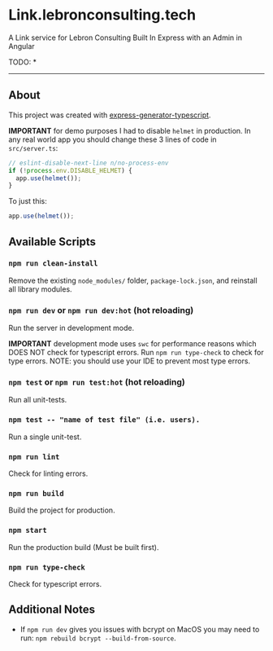 # Link.lebronconsulting.tech

A Link service for Lebron Consulting Built In Express with an Admin in Angular

TODO:
*  


______________________________________________

## About

This project was created with [express-generator-typescript](https://github.com/seanpmaxwell/express-generator-typescript).

**IMPORTANT** for demo purposes I had to disable `helmet` in production. In any real world app you should change these 3 lines of code in `src/server.ts`:
```ts
// eslint-disable-next-line n/no-process-env
if (!process.env.DISABLE_HELMET) {
  app.use(helmet());
}
```

To just this:
```ts
app.use(helmet());
```


## Available Scripts

### `npm run clean-install`

Remove the existing `node_modules/` folder, `package-lock.json`, and reinstall all library modules.


### `npm run dev` or `npm run dev:hot` (hot reloading)

Run the server in development mode.<br/>

**IMPORTANT** development mode uses `swc` for performance reasons which DOES NOT check for typescript errors. Run `npm run type-check` to check for type errors. NOTE: you should use your IDE to prevent most type errors.


### `npm test` or `npm run test:hot` (hot reloading)

Run all unit-tests.


### `npm test -- "name of test file" (i.e. users).`

Run a single unit-test.


### `npm run lint`

Check for linting errors.


### `npm run build`

Build the project for production.


### `npm start`

Run the production build (Must be built first).


### `npm run type-check`

Check for typescript errors.


## Additional Notes

- If `npm run dev` gives you issues with bcrypt on MacOS you may need to run: `npm rebuild bcrypt --build-from-source`. 
